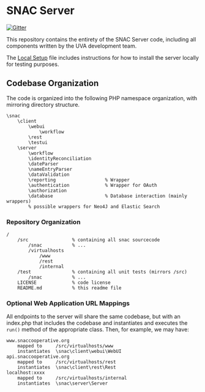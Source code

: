 # SNAC Server

[![Gitter](https://badges.gitter.im/snac-cooperative/snac.svg)](https://gitter.im/snac-cooperative/snac?utm_source=badge&utm_medium=badge&utm_campaign=pr-badge)

This repository contains the entirety of the SNAC Server code, including all components written by the UVA development team.

The [Local Setup](./docs/local-setup.md) file includes instructions for how to install the server locally for testing purposes.

## Codebase Organization

The code is organized into the following PHP namespace organization, with mirroring directory structure.

```
\snac
    \client
        \webui
            \workflow
        \rest
        \testui
    \server
        \workflow
        \identityReconciliation
        \dateParser
        \nameEntryParser
        \dataValidation
        \reporting                  % Wrapper
        \authentication             % Wrapper for OAuth
        \authorization
        \database                   % Database interaction (mainly wrappers)
        % possible wrappers for Neo4J and Elastic Search
```


### Repository Organization

```
/
    /src                % containing all snac sourcecode
        /snac           % ...
        /virtualhosts
            /www
            /rest
            /internal
    /test               % containing all unit tests (mirrors /src)
        /snac           % ...
    LICENSE             % code license
    README.md           % this readme file
```

### Optional Web Application URL Mappings

All endpoints to the server will share the same codebase, but with an index.php that includes the codebase and instantiates and executes the `run()` method of the appropriate class.  Then, for example, we may have:

```
www.snaccooperative.org
    mapped to     /src/virtualhosts/www
    instantiates  \snac\client\webui\WebUI
api.snaccooperative.org
    mapped to     /src/virtualhosts/rest
    instantiates  \snac\client\rest\Rest
localhost:xxxx   
    mapped to     /src/virtualhosts/internal
    instantiates  \snac\server\Server
```
